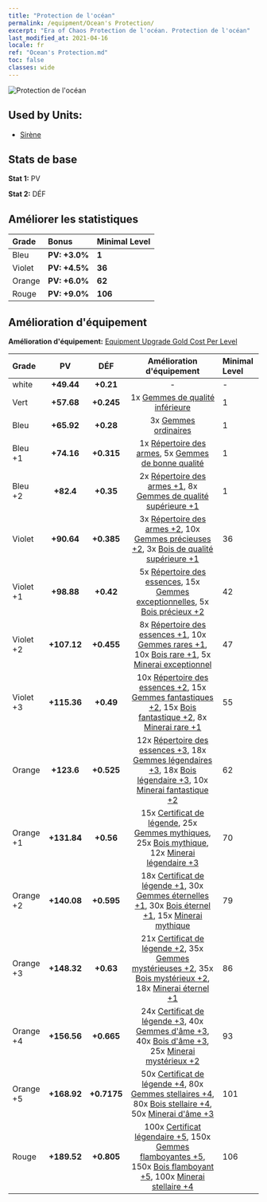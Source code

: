 ```yaml
---
title: "Protection de l'océan"
permalink: /equipment/Ocean's Protection/
excerpt: "Era of Chaos Protection de l'océan. Protection de l'océan"
last_modified_at: 2021-04-16
locale: fr
ref: "Ocean's Protection.md"
toc: false
classes: wide
---
```


  ![Protection de l'océan](/images/e/e_99054.png)

## Used by Units:

* [Sirène](/fr/units/Mermaid/) 


## Stats de base
 **Stat 1:** PV

 **Stat 2:** DÉF

## Améliorer les statistiques

  |     Grade    |   Bonus | Minimal Level | 
  |:-------------|:--------|:--------------| 
  | Bleu | **PV: +3.0%** | **1** | 
  | Violet | **PV: +4.5%** | **36** | 
  | Orange | **PV: +6.0%** | **62** | 
  | Rouge | **PV: +9.0%** | **106** | 


## Amélioration d'équipement
 **Amélioration d'équipement:** [Equipment Upgrade Gold Cost Per Level](/equipment/EquipmentUpgradeCostPerLevel/) 

  |          Grade      | PV | DÉF | Amélioration d'équipement | Minimal Level |
  |:--------------------|:---------:|:---------:|:----------------:|:--------------|
  | white | **+49.44** | **+0.21** | - | - |
  | Vert | **+57.68** | **+0.245** | 1x [Gemmes de qualité inférieure](/fr/Items/mat_4/) | 1 |
  | Bleu | **+65.92** | **+0.28** | 3x [Gemmes ordinaires](/fr/Items/mat_10/) | 1 |
  | Bleu +1 | **+74.16** | **+0.315** | 1x [Répertoire des armes](/fr/Items/mat_18/), 5x [Gemmes de bonne qualité](/fr/Items/mat_16/) | 1 |
  | Bleu +2 | **+82.4** | **+0.35** | 2x [Répertoire des armes +1](/fr/Items/mat_25/), 8x [Gemmes de qualité supérieure +1](/fr/Items/mat_23/) | 1 |
  | Violet | **+90.64** | **+0.385** | 3x [Répertoire des armes +2](/fr/Items/mat_32/), 10x [Gemmes précieuses +2](/fr/Items/mat_30/), 3x [Bois de qualité supérieure +1](/fr/Items/mat_20/) | 36 |
  | Violet +1 | **+98.88** | **+0.42** | 5x [Répertoire des essences](/fr/Items/mat_39/), 15x [Gemmes exceptionnelles](/fr/Items/mat_37/), 5x [Bois précieux +2](/fr/Items/mat_27/) | 42 |
  | Violet +2 | **+107.12** | **+0.455** | 8x [Répertoire des essences +1](/fr/Items/mat_46/), 10x [Gemmes rares +1](/fr/Items/mat_44/), 10x [Bois rare +1](/fr/Items/mat_41/), 5x [Minerai exceptionnel](/fr/Items/mat_33/) | 47 |
  | Violet +3 | **+115.36** | **+0.49** | 10x [Répertoire des essences +2](/fr/Items/mat_53/), 15x [Gemmes fantastiques +2](/fr/Items/mat_51/), 15x [Bois fantastique +2](/fr/Items/mat_48/), 8x [Minerai rare +1](/fr/Items/mat_40/) | 55 |
  | Orange | **+123.6** | **+0.525** | 12x [Répertoire des essences +3](/fr/Items/mat_60/), 18x [Gemmes légendaires +3](/fr/Items/mat_58/), 18x [Bois légendaire +3](/fr/Items/mat_55/), 10x [Minerai fantastique +2](/fr/Items/mat_47/) | 62 |
  | Orange +1 | **+131.84** | **+0.56** | 15x [Certificat de légende](/fr/Items/mat_67/), 25x [Gemmes mythiques](/fr/Items/mat_65/), 25x [Bois mythique](/fr/Items/mat_62/), 12x [Minerai légendaire +3](/fr/Items/mat_54/) | 70 |
  | Orange +2 | **+140.08** | **+0.595** | 18x [Certificat de légende +1](/fr/Items/mat_74/), 30x [Gemmes éternelles +1](/fr/Items/mat_72/), 30x [Bois éternel +1](/fr/Items/mat_69/), 15x [Minerai mythique](/fr/Items/mat_61/) | 79 |
  | Orange +3 | **+148.32** | **+0.63** | 21x [Certificat de légende +2](/fr/Items/mat_81/), 35x [Gemmes mystérieuses +2](/fr/Items/mat_79/), 35x [Bois mystérieux +2](/fr/Items/mat_76/), 18x [Minerai éternel +1](/fr/Items/mat_68/) | 86 |
  | Orange +4 | **+156.56** | **+0.665** | 24x [Certificat de légende +3](/fr/Items/mat_88/), 40x [Gemmes d'âme +3](/fr/Items/mat_86/), 40x [Bois d'âme +3](/fr/Items/mat_83/), 25x [Minerai mystérieux +2](/fr/Items/mat_75/) | 93 |
  | Orange +5 | **+168.92** | **+0.7175** | 50x [Certificat de légende +4](/fr/Items/mat_95/), 80x [Gemmes stellaires +4](/fr/Items/mat_93/), 80x [Bois stellaire +4](/fr/Items/mat_90/), 50x [Minerai d'âme +3](/fr/Items/mat_82/) | 101 |
  | Rouge | **+189.52** | **+0.805** | 100x [Certificat légendaire +5](/fr/Items/mat_102/), 150x [Gemmes flamboyantes +5](/fr/Items/mat_100/), 150x [Bois flamboyant +5](/fr/Items/mat_97/), 100x [Minerai stellaire +4](/fr/Items/mat_89/) | 106 |

